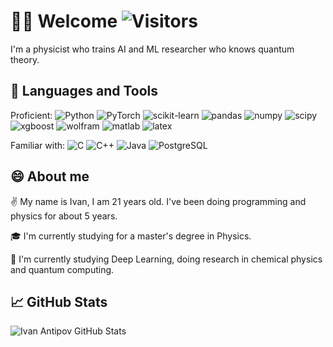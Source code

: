 <!--
**ivantipow/ivantipow** is a ✨ _special_ ✨ repository because its `README.md` (this file) appears on your GitHub profile.

Here are some ideas to get you started:

- 🔭 I’m currently working on ...
- 🌱 I’m currently learning ...
- 👯 I’m looking to collaborate on ...
- 🤔 I’m looking for help with ...
- 💬 Ask me about ...
- 📫 How to reach me: ...
- 😄 Pronouns: ...
- ⚡ Fun fact: ...
-->

# 🙋‍♂️ Welcome ![Visitors](https://visitor-badge.glitch.me/badge?page_id=ivantipow) 

I'm a physicist who trains AI and ML researcher who knows quantum theory.

## 🧰 Languages and Tools
Proficient: 
![Python](https://img.shields.io/badge/-Python-black?style=flat-square&logo=python)
![PyTorch](https://img.shields.io/badge/-PyTorch-black?style=flat-square&logo=pytorch)
![scikit-learn](https://img.shields.io/badge/-ScikitLearn-black?style=flat-square&logo=scikit-learn)
![pandas](https://img.shields.io/badge/-Pandas-black?style=flat-square&logo=pandas)
![numpy](https://img.shields.io/badge/-NumPy-black?style=flat-square&logo=numpy)
![scipy](https://img.shields.io/badge/-SciPy-black?style=flat-square&logo=scipy)
![xgboost](https://img.shields.io/badge/-XGBoost-black?style=flat-square&logo=xgboost)
![wolfram](https://img.shields.io/badge/-WolframLanguage-black?style=flat-square&logo=Wolfram-Mathematica)
![matlab](https://img.shields.io/badge/-MATLAB-black?style=flat-square&logo=matlab)
![latex](https://img.shields.io/badge/-LaTeX-black?style=flat-square&logo=latex)

Familiar with: 
![C](https://img.shields.io/badge/-C-black?style=flat-square&logo=C)
![C++](https://img.shields.io/badge/-C++-black?style=flat-square&logo=c%2B%2B)
![Java](https://img.shields.io/badge/-Java-black?style=flat-square&logo=Java)
![PostgreSQL](https://img.shields.io/badge/-PostgreSQL-black?style=flat-square&logo=PostgreSQL)

## 😄 About me 

✌️ My name is Ivan, I am 21 years old. I've been doing programming and physics for about 5 years. 

🎓 I'm currently studying for a master's degree in Physics.

🔎 I'm currently studying Deep Learning, doing research in chemical physics and quantum computing.


## 📈 GitHub Stats

![Ivan Antipov GitHub Stats](https://github-readme-stats.vercel.app/api?username=ivantipow&count_private=true&hide=contribs,issues,prs&show_icons=true&theme=dark)
<!--
![Top Langs](https://github-readme-stats.vercel.app/api/top-langs/?username=ivantipow&count_private=true&hide=tsql&langs_count=7&theme=tokyonight&layout=compact)
-->
<!--
## 📫 How to reach me
[![Telegram](https://img.shields.io/badge/-Telegram-black?style=for-the-badge&logo=telegram)](https://t.me/ivan_e2)
-->
